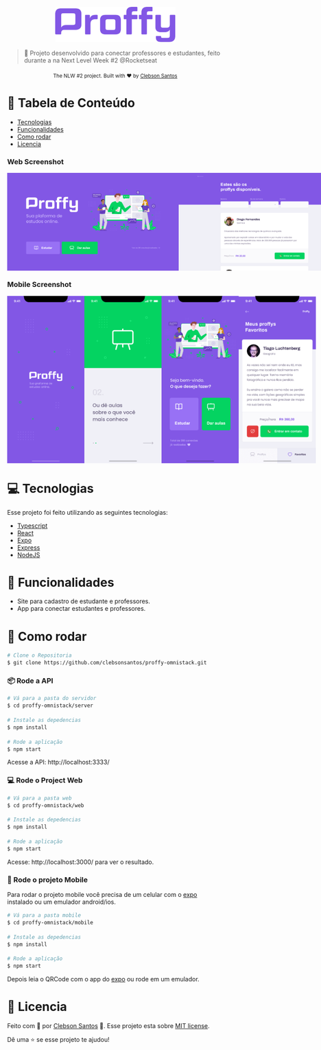 <p align="center">
   <img src="./.github/logo.png" alt="Proffy" width="280"/>
</p>


> :rocket: Projeto desenvolvido para conectar professores e estudantes, feito durante a na Next Level Week #2 @Rocketseat


<div align="center">
  <sub>The NLW #2 project. Built with ❤︎ by
    <a href="https://github.com/clebsonsantos">Clebson Santos</a> 
  </sub>
</div>

# :pushpin: Tabela de Conteúdo


* [Tecnologias](#computer-tecnologias)
* [Funcionalidades](#rocket-funcionalidades)
* [Como rodar](#construction_worker-como-rodar)
* [Licencia](#closed_book-licencia)


### Web Screenshot
<div style="display: flex; flex-direction: 'row'; align-items: 'center';">
   <img src="./.github/web-landing.png" width="400px">
   <img src="./.github/web-list.png" width="400px">
</div>

### Mobile Screenshot
<div style="display: flex; flex-direction: 'row';">
   <img src="./.github/mobile-splash.png" width="180">
   <img src="./.github/mobile-onboarding.png" width="180">
   <img src="./.github/mobile-home.png" width="180">
   <img src="./.github/mobile-favoritos.png" width="180">
</div>


# :computer: Tecnologias
Esse projeto foi feito utilizando as seguintes tecnologias:

* [Typescript](https://www.typescriptlang.org/)      
* [React](https://reactjs.org/)      
* [Expo](https://expo.io/)       
* [Express](https://expressjs.com/) 
* [NodeJS](https://nodejs.org/) 

# :rocket: Funcionalidades

* Site para cadastro de estudante e professores.
* App para conectar estudantes e professores.

# :construction_worker: Como rodar
```bash
# Clone o Repositoria
$ git clone https://github.com/clebsonsantos/proffy-omnistack.git
```
### 📦 Rode a API

```bash
# Vá para a pasta do servidor
$ cd proffy-omnistack/server

# Instale as depedencias
$ npm install

# Rode a aplicação
$ npm start
```
Acesse a API: http://localhost:3333/

### 💻 Rode o Project Web

```bash
# Vá para a pasta web
$ cd proffy-omnistack/web

# Instale as depedencias
$ npm install

# Rode a aplicação
$ npm start
```
Acesse: http://localhost:3000/ para ver o resultado.

### 📱 Rode o projeto Mobile
Para rodar o projeto mobile você precisa de um celular com o [expo](https://play.google.com/store/apps/details?id=host.exp.exponent) instalado ou um emulador android/ios.

```bash
# Vá para a pasta mobile
$ cd proffy-omnistack/mobile

# Instale as depedencias
$ npm install

# Rode a aplicação
$ npm start
```
Depois leia o QRCode com o app do [expo](https://play.google.com/store/apps/details?id=host.exp.exponent) ou rode em um emulador.


# :closed_book: Licencia


Feito com 💙 por  [Clebson Santos](https://github.com/clebsonsantos) 🚀.
Esse projeto esta sobre [MIT license](./LICENSE).


Dê uma ⭐️ se esse projeto te ajudou!
